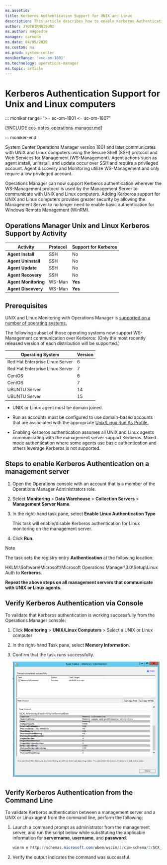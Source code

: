 ```yaml
---
ms.assetid:
title: Kerberos Authentication Support for UNIX and Linux
description: This article describes how to enable Kerberos Authentication with Unix and Linux Computers in System Center Operations Manager.
author: JYOTHIRMAISURI
ms.author: magoedte
manager: carmonm
ms.date: 04/05/2020
ms.custom: na
ms.prod: system-center
monikerRange: '>sc-om-1801'
ms.technology: operations-manager
ms.topic: article
---
```


# Kerberos Authentication Support for Unix and Linux computers

::: moniker range=">= sc-om-1801 <= sc-om-1807"

[!INCLUDE [eos-notes-operations-manager.md](../includes/eos-notes-operations-manager.md)]

::: moniker-end

System Center Operations Manager version 1801 and later communicates with UNIX and Linux computers using the Secure Shell (SSH) protocol and Web Services for Management (WS-Management). Agent actions such as agent install, uninstall, and update occur over SSH and require a privileged account. Agent discovery and Monitoring utilize WS-Management and only require a low privileged account.

Operations Manager can now support Kerberos authentication wherever the WS-Management protocol is used by the Management Server to communicate with UNIX and Linux computers. Adding Kerberos support for UNIX and Linux computers provides greater security by allowing the Management Server to no longer need to enable basic authentication for Windows Remote Management (WinRM).

## Operations Manager Unix and Linux Kerberos Support by Activity

| Activity | Protocol | Support for Kerberos |
|----------|:---------|:---------------------|
| **Agent Install** | SSH | No |
| **Agent Uninstall** | SSH | No |
| **Agent Update** | SSH | No |
| **Agent Recovery** | SSH | No |
| **Agent Monitoring** |WS-Man| **Yes** |
| **Agent Discovery** | WS-Man | **Yes** |

## Prerequisites

UNIX and Linux Monitoring with Operations Manager is [supported on a number of operating systems.](https://docs.microsoft.com/system-center/scom/plan-supported-crossplat-os)

The following subset of those operating systems now support WS-Management communication over Kerberos: (Only the most recently released version of each distribution will be supported.)

| Operating System | Version |
|------------------|:---------|
| Red Hat Enterprise Linux Server | 6 |
| Red Hat Enterprise Linux Server | 7 |
| CentOS | 6 |
| CentOS | 7 |
| UBUNTU Server | 14 |
| UBUNTU Server | 15 |

- UNIX or Linux agent must be domain joined.

- Run as accounts must be configured to use domain-based accounts that are associated with the appropriate [Unix/Linux Run As Profile.](https://docs.microsoft.com/system-center/scom/plan-security-crossplat-credentials)

- Enabling Kerberos authentication assumes all UNIX and Linux agents communicating with the management server support Kerberos. Mixed mode authentication where some agents use basic authentication and others leverage Kerberos is not supported.

## Steps to enable Kerberos Authentication on a management server
1. Open the Operations console with an account that is a member of the Operations Manager Administrators role.

2. Select **Monitoring** > **Data Warehouse** > **Collection Servers** > **Management Server         Name**.

3. In the right-hand task pane, select **Enable Linux Authentication Type**

   This task will enable/disable Kerberos authentication for Linux monitoring on the management server.

4. Click **Run**.

> [!NOTE]
> The task sets the registry entry **Authentication** at the following location:
>
> HKLM:\Software\Microsoft\Microsoft Operations Manager\3.0\Setup\Linux Auth to **Kerberos**.
>
> **Repeat the above steps on all management servers that communicate with UNIX or Linux agents.**

## Verify Kerberos Authentication via Console

To validate that Kerberos authentication is working successfully from the Operations Manager console:

1. Click **Monitoring** > **UNIX/Linux Computers** > Select a UNIX or Linux computer

2. In the right-hand Task pane, select **Memory Information**.

3. Confirm that the task runs successfully.

   ![Task Output](./media/manage-linux-kerberos-auth/menory-information-linux-agent.png)

## Verify Kerberos Authentication from the Command Line

To validate Kerberos authentication between a management server and a UNIX or Linux agent from the command line, perform the following:

1. Launch a command prompt as administrator from the management server, and run the script below while substituting the applicable information for **servername**, **username**, and **password**.

   ```PowerShell
   winrm e http://schemas.microsoft.com/wbem/wscim/1/cim-schema/2/SCX_Agent?__cimnamespace=root/scx -r:https://<UNIX/Linux servername>:1270 -u:<username@contoso.com> -p:<password> -auth:Kerberos -skipcacheck -skipcncheck -encoding:utf-8
   ```

2. Verify the output indicates the command was successful.  
